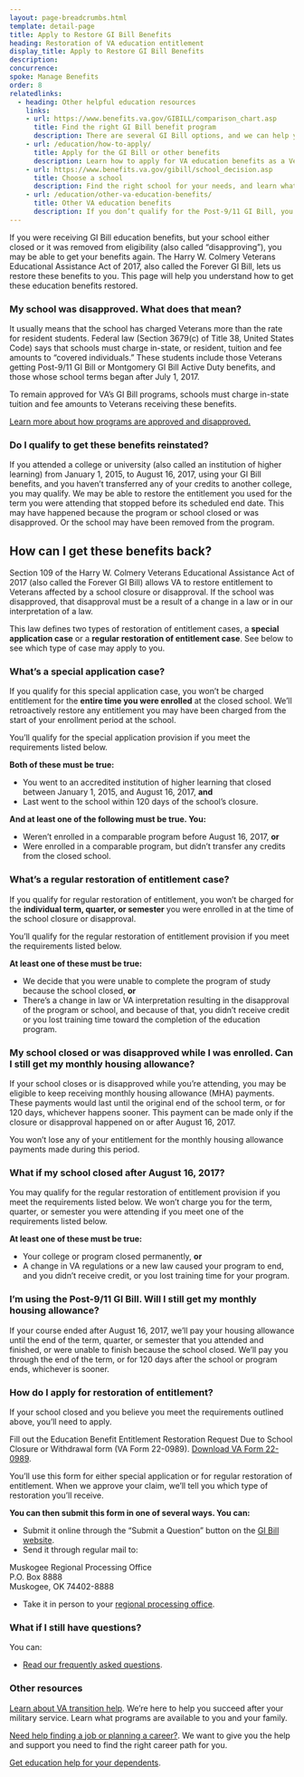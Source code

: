```yaml
---
layout: page-breadcrumbs.html
template: detail-page
title: Apply to Restore GI Bill Benefits
heading: Restoration of VA education entitlement
display_title: Apply to Restore GI Bill Benefits
description: 
concurrence: 
spoke: Manage Benefits
order: 8
relatedlinks:
  - heading: Other helpful education resources
    links:
    - url: https://www.benefits.va.gov/GIBILL/comparison_chart.asp
      title: Find the right GI Bill benefit program
      description: There are several GI Bill options, and we can help you compare them to find the best one for you.
    - url: /education/how-to-apply/
      title: Apply for the GI Bill or other benefits
      description: Learn how to apply for VA education benefits as a Veteran, service member, or qualified family member.
    - url: https://www.benefits.va.gov/gibill/school_decision.asp
      title: Choose a school
      description: Find the right school for your needs, and learn what your GI Bill benefits will be while attending it.
    - url: /education/other-va-education-benefits/
      title: Other VA education benefits
      description: If you don’t qualify for the Post-9/11 GI Bill, you may still be able to get training through our other programs.  
---
```


<div class="va-introtext">

If you were receiving GI Bill education benefits, but your school either closed or it was removed from eligibility (also 
called “disapproving”), you may be able to get your benefits again. The Harry W. Colmery Veterans Educational Assistance Act 
of 2017, also called the Forever GI Bill, lets us restore these benefits to you. This page will help you understand how to get
these education benefits restored.

</div>

### My school was disapproved. What does that mean?

It usually means that the school has charged Veterans more than the rate for resident students. Federal law (Section 3679(c) 
of Title 38, United States Code) says that schools must charge in-state, or resident, tuition and fee amounts to “covered 
individuals.” These students include those Veterans getting Post-9/11 GI Bill or Montgomery GI Bill Active Duty benefits, 
and those whose school terms began after July 1, 2017.

To remain approved for VA’s GI Bill programs, schools must charge in-state tuition and fee amounts to Veterans 
receiving these benefits.

[Learn more about how programs are approved and disapproved.](https://gibill.custhelp.va.gov/app/answers/detail/a_id/1481/kw/application%20approval%20or%20disapproval/session/L3RpbWUvMTU1NDY4Mjk3MS9zaWQvaHNVbmxIYm8%3D)

### Do I qualify to get these benefits reinstated?

If you attended a college or university (also called an institution of higher learning) from January 1, 2015, to August 16, 
2017, using your GI Bill benefits, and you haven’t transferred any of your credits to another college, you may qualify. We 
may be able to restore the entitlement you used for the term you were attending that stopped before its scheduled end date.
This may have happened because the program or school closed or was disapproved. Or the school may have been removed from 
the program.

## How can I get these benefits back?

Section 109 of the Harry W. Colmery Veterans Educational Assistance Act of 2017 (also called the Forever GI Bill) allows VA 
to restore entitlement to Veterans affected by a school closure or disapproval. If the school was disapproved, 
that disapproval must be a result of a change in a law or in our interpretation of a law.

This law defines two types of restoration of entitlement cases, a **special application case** or a **regular restoration of 
entitlement case**. See below to see which type of case may apply to you.

### What’s a special application case?

If you qualify for this special application case, you won’t be charged entitlement for the **entire time you were enrolled** 
at the closed school. We’ll retroactively restore any entitlement you may have been charged from the start of your enrollment 
period at the school.

You’ll qualify for the special application provision if you meet the requirements listed below.

**Both of these must be true:**

- You went to an accredited institution of higher learning that closed between January 1, 2015, and August 16, 2017, **and**
-	Last went to the school within 120 days of the school’s closure.

**And at least one of the following must be true. You:**

-	Weren’t enrolled in a comparable program before August 16, 2017, **or**
-	Were enrolled in a comparable program, but didn’t transfer any credits from the closed school.

### What’s a regular restoration of entitlement case?

If you qualify for regular restoration of entitlement, you won’t be charged for the **individual term, quarter, or semester**
you were enrolled in at the time of the school closure or disapproval.

You’ll qualify for the regular restoration of entitlement provision if you meet the requirements listed below.

**At least one of these must be true:**

-	We decide that you were unable to complete the program of study because the school closed, **or**
-	There’s a change in law or VA interpretation resulting in the disapproval of the program or school, and because of that, 
you didn’t receive credit or you lost training time toward the completion of the education program.

### My school closed or was disapproved while I was enrolled. Can I still get my monthly housing allowance?

If your school closes or is disapproved while you’re attending, you may be eligible to keep receiving monthly housing
allowance (MHA) payments. These payments would last until the original end of the school term, or for 120 days, whichever
happens sooner. This payment can be made only if the closure or disapproval happened on or after August 16, 2017.

You won’t lose any of your entitlement for the monthly housing allowance payments made during this period.

### What if my school closed after August 16, 2017?

You may qualify for the regular restoration of entitlement provision if you meet the requirements listed below. 
We won’t charge you for the term, quarter, or semester you were attending if you meet one of the requirements listed below.

**At least one of these must be true:**

-	Your college or program closed permanently, **or**
-	A change in VA regulations or a new law caused your program to end, and you didn’t receive credit, or you lost training 
time for your program.

### I’m using the Post-9/11 GI Bill. Will I still get my monthly housing allowance?

If your course ended after August 16, 2017, we’ll pay your housing allowance until the end of the term, quarter, or 
semester that you attended and finished, or were unable to finish because the school closed. We’ll pay you through 
the end of the term, or for 120 days after the school or program ends, whichever is sooner.

### How do I apply for restoration of entitlement?

If your school closed and you believe you meet the requirements outlined above, you’ll need to apply.

Fill out the Education Benefit Entitlement Restoration Request Due to School Closure or Withdrawal form (VA Form 22-0989).
[Download VA Form 22-0989](https://www.vba.va.gov/pubs/forms/VBA-22-0989-ARE.pdf).

You’ll use this form for either special application or for regular restoration of entitlement. When we approve your 
claim, we’ll tell you which type of restoration you’ll receive.

**You can then submit this form in one of several ways. You can:**

-	Submit it online through the “Submit a Question” button on the [GI Bill website](https://www.benefits.va.gov/gibill/).
-	Send it through regular mail to:
<p class="va-address-block">
Muskogee Regional Processing Office<br>
P.O. Box 8888<br>
Muskogee, OK 74402-8888<br>
</p>

-	Take it in person to your [regional processing office](https://www.benefits.va.gov/gibill/regional_processing.asp).

### What if I still have questions? 

You can:
- [Read our frequently asked questions](https://gibill.custhelp.va.gov/).

### Other resources

[Learn about VA transition help](https://www.benefits.va.gov/tap/?_ga=2.8954557.926455032.1554386313-175658214.1545415984).
We’re here to help you succeed after your military service. Learn what programs are available to you and your family.

[Need help finding a job or planning a career?](/careers-employment/).
We want to give you the help and support you need to find the right career path for you. 

[Get education help for your dependents](https://www.benefits.va.gov/gibill/survivor_dependent_assistance.asp).


